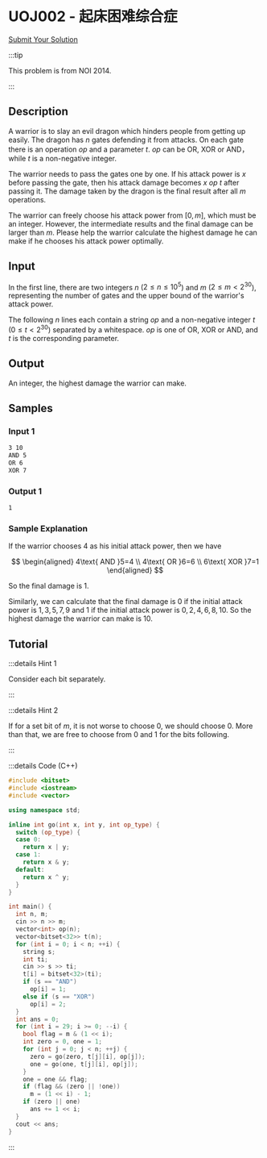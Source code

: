# UOJ002 - 起床困难综合症

[Submit Your Solution](http://uoj.ac/problem/2)

:::tip

This problem is from NOI 2014.

:::

## Description

A warrior is to slay an evil dragon which hinders people from getting up easily. The dragon has $n$ gates defending it from attacks. On each gate there is an operation $op$ and a parameter $t$. $op$ can be $\text{OR}$, $\text{XOR}$ or $\text{AND}$，while $t$ is a non-negative integer. 

The warrior needs to pass the gates one by one. If his attack power is $x$ before passing the gate, then his attack damage becomes $x\ op\ t$ after passing it. The damage taken by the dragon is the final result after all $m$ operations.

The warrior can freely choose his attack power from $[0,m]$, which must be an integer. However, the intermediate results and the final damage can be larger than $m$. Please help the warrior calculate the highest damage he can make if he chooses his attack power optimally.

## Input

In the first line, there are two integers $n$ ($2\leq n\leq10^5$) and $m$ ($2\leq m<2^{30}$), representing the number of gates and the upper bound of the warrior's attack power.

The following $n$ lines each contain a string $op$ and a non-negative integer $t$ ($0\leq t<2^{30}$) separated by a whitespace. $op$ is one of $\text{OR}$, $\text{XOR}$ or $\text{AND}$, and $t$ is the corresponding parameter.

## Output

An integer, the highest damage the warrior can make.

## Samples

### Input 1

```txt
3 10
AND 5
OR 6
XOR 7
```

### Output 1

```txt
1
```

### Sample Explanation

If the warrior chooses $4$ as his initial attack power, then we have 

$$
\begin{aligned}
4\text{ AND }5=4 \\
4\text{ OR }6=6 \\
6\text{ XOR }7=1
\end{aligned}
$$

So the final damage is $1$.

Similarly, we can calculate that the final damage is $0$ if the initial attack power is $1,3,5,7,9$ and $1$ if the initial attack power is $0,2,4,6,8,10$. So the highest damage the warrior can make is $10$.

## Tutorial

:::details Hint 1

Consider each bit separately.

:::

:::details Hint 2

If for a set bit of $m$, it is not worse to choose $0$, we should choose $0$. More than that, we are free to choose from $0$ and $1$ for the bits following.

:::

:::details Code (C++)

```cpp
#include <bitset>
#include <iostream>
#include <vector>

using namespace std;

inline int go(int x, int y, int op_type) {
  switch (op_type) {
  case 0:
    return x | y;
  case 1:
    return x & y;
  default:
    return x ^ y;
  }
}

int main() {
  int n, m;
  cin >> n >> m;
  vector<int> op(n);
  vector<bitset<32>> t(n);
  for (int i = 0; i < n; ++i) {
    string s;
    int ti;
    cin >> s >> ti;
    t[i] = bitset<32>(ti);
    if (s == "AND")
      op[i] = 1;
    else if (s == "XOR")
      op[i] = 2;
  }
  int ans = 0;
  for (int i = 29; i >= 0; --i) {
    bool flag = m & (1 << i);
    int zero = 0, one = 1;
    for (int j = 0; j < n; ++j) {
      zero = go(zero, t[j][i], op[j]);
      one = go(one, t[j][i], op[j]);
    }
    one = one && flag;
    if (flag && (zero || !one))
      m = (1 << i) - 1;
    if (zero || one)
      ans += 1 << i;
  }
  cout << ans;
}
```

:::
